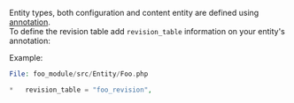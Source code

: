 Entity types, both configuration and content entity are defined using [annotation](https://www.drupal.org/node/2207559).  
To define the revision table add `revision_table` information on your entity's annotation:

Example:

```php
File: foo_module/src/Entity/Foo.php

*   revision_table = "foo_revision",

```